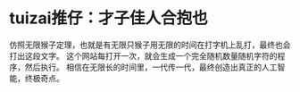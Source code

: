 # tuizai推仔：才子佳人合抱也

仿照无限猴子定理，也就是有无限只猴子用无限的时间在打字机上乱打，最终也会打出这段文字。
这个网站每打开一次，就会生成一个完全随机数量随机字符的程序，然后执行。
相信在无限长的时间里，一代传一代，最终创造出真正的人工智能，终极奇点。
